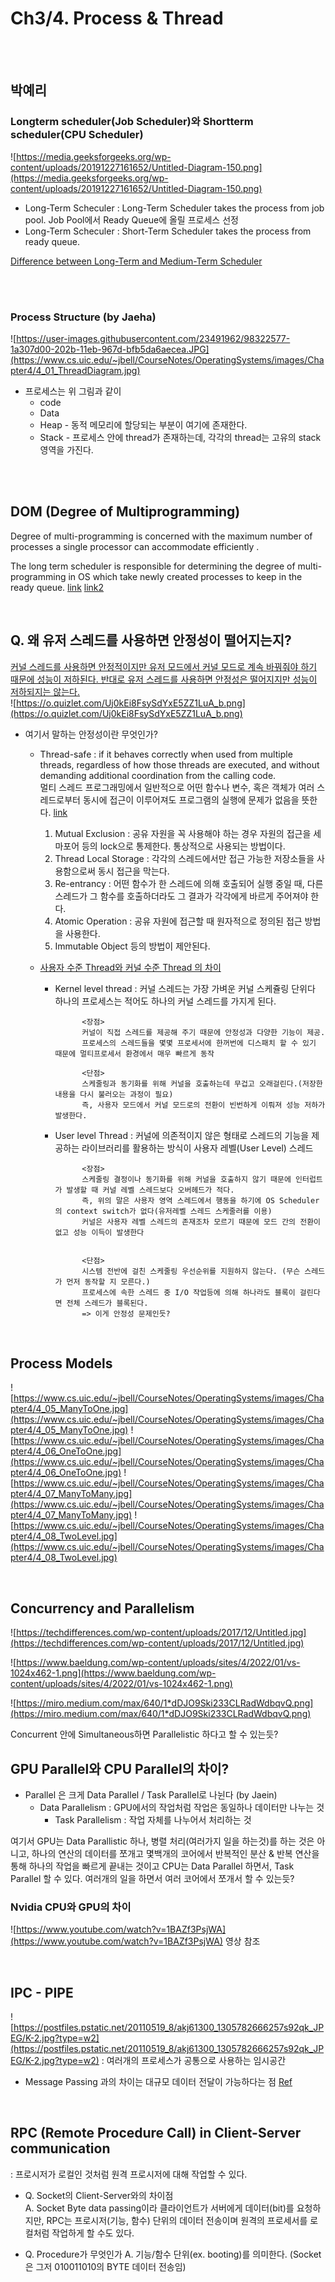 # Ch3/4. Process & Thread 

<br>
<br>

## 박예리
### Longterm scheduler(Job Scheduler)와 Shortterm scheduler(CPU Scheduler)
![https://media.geeksforgeeks.org/wp-content/uploads/20191227161652/Untitled-Diagram-150.png](https://media.geeksforgeeks.org/wp-content/uploads/20191227161652/Untitled-Diagram-150.png)
- Long-Term Scheculer : Long-Term Scheduler takes the process from job pool. 
			Job Pool에서 Ready Queue에 올릴 프로세스 선정
- Long-Term Scheculer : Short-Term Scheduler takes the process from ready queue.

[Difference between Long-Term and Medium-Term Scheduler](https://www.geeksforgeeks.org/process-schedulers-in-operating-system/)
	
<br>
<br>

### Process Structure (by Jaeha)
![https://user-images.githubusercontent.com/23491962/98322577-1a307d00-202b-11eb-967d-bfb5da6aecea.JPG](https://www.cs.uic.edu/~jbell/CourseNotes/OperatingSystems/images/Chapter4/4_01_ThreadDiagram.jpg)

- 프로세스는 위 그림과 같이
    - code
    - Data
    - Heap - 동적 메모리에 할당되는 부분이 여기에 존재한다.
    - Stack - 프로세스 안에 thread가 존재하는데, 각각의 thread는 고유의 stack 영역을 가진다.

<br>
<br>


## DOM (Degree of Multiprogramming)
Degree of multi-programming is concerned with the maximum number of processes  a single processor can accommodate efficiently . 

The long term scheduler is responsible for determining the degree of multi-programming in OS which  take newly created processes to keep in the ready queue. 
[link](https://cdnpractice.geeksforgeeks.org/problems/explain-degree-of-multiprogramming)
[link2](https://truemind5.blogspot.com/2017/05/16-1.html)

<br>

## Q. 왜 유저 스레드를 사용하면 안정성이 떨어지는지?
[커널 스레드를 사용하면 안정적이지만 유저 모드에서 커널 모드로 계속 바꿔줘야 하기 때문에 성능이 저하된다. 반대로 유저 스레드를 사용하면 안정성은 떨어지지만 성능이 저하되지는 않는다.](https://parksb.github.io/article/8.html)  
![https://o.quizlet.com/Uj0kEi8FsySdYxE5ZZ1LuA_b.png](https://o.quizlet.com/Uj0kEi8FsySdYxE5ZZ1LuA_b.png)  
- 여기서 말하는 안정성이란 무엇인가?  
	- Thread-safe : if it behaves correctly when used from multiple threads, regardless of how those threads are executed, and without demanding additional coordination from the calling code.   
			멀티 스레드 프로그래밍에서 일반적으로 어떤 함수나 변수, 혹은 객체가 여러 스레드로부터 동시에 접근이 이루어져도 프로그램의 실행에 문제가 없음을 뜻한다. [link](https://eun-jeong.tistory.com/21)  
		1) Mutual Exclusion : 공유 자원을 꼭 사용해야 하는 경우 자원의 접근을 세마포어 등의 lock으로 통제한다. 통상적으로 사용되는 방법이다.  
		2) Thread Local Storage : 각각의 스레드에서만 접근 가능한 저장소들을 사용함으로써 동시 접근을 막는다.  
		3) Re-entrancy : 어떤 함수가 한 스레드에 의해 호출되어 실행 중일 때, 다른 스레드가 그 함수를 호출하더라도 그 결과가 각각에게 바르게 주어져야 한다.  
		4) Atomic Operation : 공유 자원에 접근할 때 원자적으로 정의된 접근 방법을 사용한다.  
		5) Immutable Object 등의 방법이 제안된다.  
	
	
	- [사용자 수준 Thread와 커널 수준 Thread 의 차이](https://www.crocus.co.kr/1255)
		- Kernel level thread : 커널 스레드는 가장 가벼운 커널 스케쥴링 단위다   
					하나의 프로세스는 적어도 하나의 커널 스레드를 가지게 된다.  
					
					<장점>  
					커널이 직접 스레드를 제공해 주기 때문에 안정성과 다양한 기능이 제공.    
					프로세스의 스레드들을 몇몇 프로세서에 한꺼번에 디스패치 할 수 있기 때문에 멀티프로세서 환경에서 매우 빠르게 동작
					
					<단점>  
					스케줄링과 동기화를 위해 커널을 호출하는데 무겁고 오래걸린다.(저장한 내용을 다시 불러오는 과정이 필요)  
					즉, 사용자 모드에서 커널 모드로의 전환이 빈번하게 이뤄져 성능 저하가 발생한다.  
  
  
  
		- User level Thread : 	커널에 의존적이지 않은 형태로 스레드의 기능을 제공하는 라이브러리를 활용하는 방식이 사용자 레벨(User Level) 스레드  


					<장점>  
					스케줄링 결정이나 동기화를 위해 커널을 호출하지 않기 때문에 인터럽트가 발생할 때 커널 레벨 스레드보다 오버헤드가 적다.  
					즉, 위의 말은 사용자 영역 스레드에서 행동을 하기에 OS Scheduler의 context switch가 없다(유저레벨 스레드 스케줄러를 이용)  
					커널은 사용자 레벨 스레드의 존재조차 모르기 때문에 모드 간의 전환이 없고 성능 이득이 발생한다  
					
					
					<단점>  
					시스템 전반에 걸친 스케줄링 우선순위를 지원하지 않는다. (무슨 스레드가 먼저 동작할 지 모른다.)    
					프로세스에 속한 스레드 중 I/O 작업등에 의해 하나라도 블록이 걸린다면 전체 스레드가 블록된다. 
					=> 이게 안정성 문제인듯?  
		

<br>

## Process Models
![https://www.cs.uic.edu/~jbell/CourseNotes/OperatingSystems/images/Chapter4/4_05_ManyToOne.jpg](https://www.cs.uic.edu/~jbell/CourseNotes/OperatingSystems/images/Chapter4/4_05_ManyToOne.jpg) ![https://www.cs.uic.edu/~jbell/CourseNotes/OperatingSystems/images/Chapter4/4_06_OneToOne.jpg](https://www.cs.uic.edu/~jbell/CourseNotes/OperatingSystems/images/Chapter4/4_06_OneToOne.jpg) ![https://www.cs.uic.edu/~jbell/CourseNotes/OperatingSystems/images/Chapter4/4_07_ManyToMany.jpg](https://www.cs.uic.edu/~jbell/CourseNotes/OperatingSystems/images/Chapter4/4_07_ManyToMany.jpg) ![https://www.cs.uic.edu/~jbell/CourseNotes/OperatingSystems/images/Chapter4/4_08_TwoLevel.jpg](https://www.cs.uic.edu/~jbell/CourseNotes/OperatingSystems/images/Chapter4/4_08_TwoLevel.jpg)


<br>

## Concurrency and Parallelism

![https://techdifferences.com/wp-content/uploads/2017/12/Untitled.jpg](https://techdifferences.com/wp-content/uploads/2017/12/Untitled.jpg)

![https://www.baeldung.com/wp-content/uploads/sites/4/2022/01/vs-1024x462-1.png](https://www.baeldung.com/wp-content/uploads/sites/4/2022/01/vs-1024x462-1.png)

![https://miro.medium.com/max/640/1*dDJO9Ski233CLRadWdbqvQ.png](https://miro.medium.com/max/640/1*dDJO9Ski233CLRadWdbqvQ.png)

Concurrent 안에 Simultaneous하면 Parallelistic 하다고 할 수 있는듯?

## GPU Parallel와 CPU Parallel의 차이?
- Parallel 은 크게 Data Parallel / Task Parallel로 나뉜다 (by Jaein)
	- Data Parallelism : GPU에서의 작업처럼 작업은 동일하나 데이터만 나누는 것
    	- Task Parallelism : 작업 자체를 나누어서 처리하는 것

여기서 GPU는 Data Parallistic 하나, 병렬 처리(여러가지 일을 하는것)를 하는 것은 아니고, 하나의 연산의 데이터를 쪼개고 몇백개의 코어에서 반복적인 분산 & 반복 연산을 통해 하나의 작업을 빠르게 끝내는 것이고
CPU는 Data Parallel 하면서, Task Parallel 할 수 있다. 여러개의 일을 하면서 여러 코어에서 쪼개서 할 수 있는듯?

### Nvidia CPU와 GPU의 차이
![https://www.youtube.com/watch?v=1BAZf3PsjWA](https://www.youtube.com/watch?v=1BAZf3PsjWA) 영상 참조

<br>

## IPC - PIPE
![https://postfiles.pstatic.net/20110519_8/akj61300_1305782666257s92qk_JPEG/K-2.jpg?type=w2](https://postfiles.pstatic.net/20110519_8/akj61300_1305782666257s92qk_JPEG/K-2.jpg?type=w2)
: 여러개의 프로세스가 공통으로 사용하는 임시공간
 - Message Passing 과의 차이는 대규모 데이터 전달이 가능하다는 점
 [Ref](https://blog.naver.com/akj61300/80130589983)
 
 <br>
 
 ## RPC (Remote Procedure Call) in Client-Server communication
 : 프로시저가 로컬인 것처럼 원격 프로시저에 대해 작업할 수 있다.
 
 - Q. Socket의 Client-Server와의 차이점  
   A. Socket Byte data passing이라 클라이언트가 서버에게 데이터(bit)를 요청하지만, RPC는 프로시저(기능, 함수) 단위의 데이터 전송이며 원격의 프로세서를 로컬처럼 작업하게 할 수도 있다.  
   
 - Q. Procedure가 무엇인가
   A. 기능/함수 단위(ex. booting)를 의미한다. (Socket은 그저 010011010의 BYTE 데이터 전송임)
   
   <br>
   





   
   
